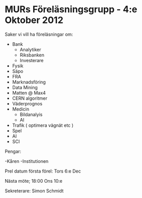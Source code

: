 MURs Föreläsningsgrupp - 4:e Oktober 2012
================================================================================

Saker vi vill ha föreläsningar om:
- Bank
    - Analytiker
    - Riksbanken
    - Investerare
- Fysik
- Säpo
- FRA
- Marknadsföring
- Data Mining
- Matten @ Max4
- CERN algoritmer
- Väderprognos
- Medicin
    - Bildanalyis
    - AI
- Trafik ( optimera vägnät etc )
- Spel
- AI
- SCI

Pengar:

-Kåren
-Institutionen

Prel datum första förel: Tors 6:e Dec

Nästa möte; 18:00 Ons 10:e

Sekreterare: Simon Schmidt
